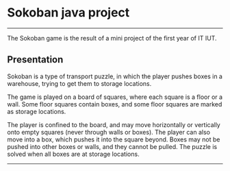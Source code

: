 # Sokoban java project
----------
The Sokoban game is the result of a mini project of the first year of IT IUT.

## Presentation

Sokoban is a type of transport puzzle, in which the player pushes boxes in a warehouse, trying to get them to storage locations.

The game is played on a board of squares, where each square is a floor or a wall. Some floor squares contain boxes, and some floor squares are marked as storage locations.

The player is confined to the board, and may move horizontally or vertically onto empty squares (never through walls or boxes). The player can also move into a box, which pushes it into the square beyond. Boxes may not be pushed into other boxes or walls, and they cannot be pulled. 
The puzzle is solved when all boxes are at storage locations.

----------
